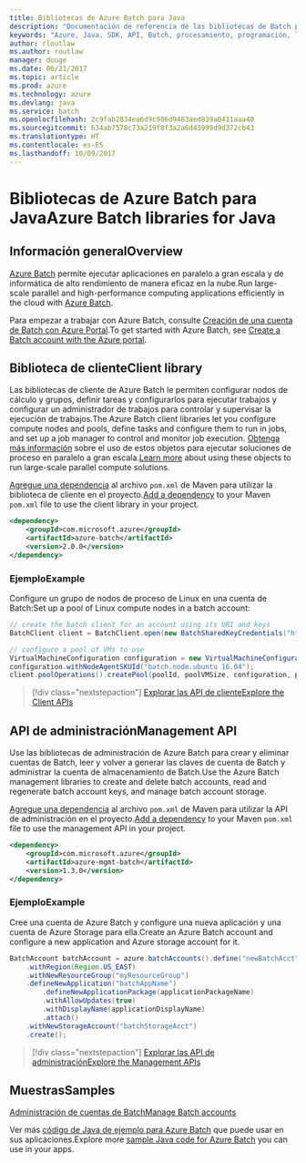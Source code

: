 ```yaml
---
title: Bibliotecas de Azure Batch para Java
description: "Documentación de referencia de las bibliotecas de Batch para Java"
keywords: "Azure, Java, SDK, API, Batch, procesamiento, programación, larga ejecución"
author: rloutlaw
ms.author: routlaw
manager: douge
ms.date: 06/21/2017
ms.topic: article
ms.prod: azure
ms.technology: azure
ms.devlang: java
ms.service: batch
ms.openlocfilehash: 2c9fab2834ea6d9c906d9483aed839a0411aaa40
ms.sourcegitcommit: 634ab7578c73a219f8f3a2a6d43999d9d372cb43
ms.translationtype: HT
ms.contentlocale: es-ES
ms.lasthandoff: 10/09/2017
---
```

# <a name="azure-batch-libraries-for-java"></a><span data-ttu-id="43d9c-104">Bibliotecas de Azure Batch para Java</span><span class="sxs-lookup"><span data-stu-id="43d9c-104">Azure Batch libraries for Java</span></span>

## <a name="overview"></a><span data-ttu-id="43d9c-105">Información general</span><span class="sxs-lookup"><span data-stu-id="43d9c-105">Overview</span></span>

<span data-ttu-id="43d9c-106">[Azure Batch](/azure/batch/batch-technical-overview) permite ejecutar aplicaciones en paralelo a gran escala y de informática de alto rendimiento de manera eficaz en la nube.</span><span class="sxs-lookup"><span data-stu-id="43d9c-106">Run large-scale parallel and high-performance computing applications efficiently in the cloud with [Azure Batch](/azure/batch/batch-technical-overview).</span></span>   

<span data-ttu-id="43d9c-107">Para empezar a trabajar con Azure Batch, consulte [Creación de una cuenta de Batch con Azure Portal](/azure/batch/batch-account-create-portal).</span><span class="sxs-lookup"><span data-stu-id="43d9c-107">To get started with Azure Batch, see [Create a Batch account with the Azure portal](/azure/batch/batch-account-create-portal).</span></span>

## <a name="client-library"></a><span data-ttu-id="43d9c-108">Biblioteca de cliente</span><span class="sxs-lookup"><span data-stu-id="43d9c-108">Client library</span></span>

<span data-ttu-id="43d9c-109">Las bibliotecas de cliente de Azure Batch le permiten configurar nodos de cálculo y grupos, definir tareas y configurarlos para ejecutar trabajos y configurar un administrador de trabajos para controlar y supervisar la ejecución de trabajos.</span><span class="sxs-lookup"><span data-stu-id="43d9c-109">The Azure Batch client libraries let you configure compute nodes and pools, define tasks and configure them to run in jobs, and set up a job manager to control and monitor job execution.</span></span> <span data-ttu-id="43d9c-110">[Obtenga más información](/azure/batch/batch-api-basics) sobre el uso de estos objetos para ejecutar soluciones de proceso en paralelo a gran escala.</span><span class="sxs-lookup"><span data-stu-id="43d9c-110">[Learn more](/azure/batch/batch-api-basics) about using these objects to run large-scale parallel compute solutions.</span></span>

<span data-ttu-id="43d9c-111">[Agregue una dependencia](https://maven.apache.org/guides/getting-started/index.html#How_do_I_use_external_dependencies) al archivo `pom.xml` de Maven para utilizar la biblioteca de cliente en el proyecto.</span><span class="sxs-lookup"><span data-stu-id="43d9c-111">[Add a dependency](https://maven.apache.org/guides/getting-started/index.html#How_do_I_use_external_dependencies) to your Maven `pom.xml` file to use the client library in your project.</span></span>

```XML
<dependency>
    <groupId>com.microsoft.azure</groupId>
    <artifactId>azure-batch</artifactId>
    <version>2.0.0</version>
</dependency>
```   

### <a name="example"></a><span data-ttu-id="43d9c-112">Ejemplo</span><span class="sxs-lookup"><span data-stu-id="43d9c-112">Example</span></span>

<span data-ttu-id="43d9c-113">Configure un grupo de nodos de proceso de Linux en una cuenta de Batch:</span><span class="sxs-lookup"><span data-stu-id="43d9c-113">Set up a pool of Linux compute nodes in a batch account:</span></span>

```java
// create the batch client for an account using its URI and keys
BatchClient client = BatchClient.open(new BatchSharedKeyCredentials("https://fabrikambatch.eastus.batch.azure.com", "fabrikambatch", batchKey));

// configure a pool of VMs to use 
VirtualMachineConfiguration configuration = new VirtualMachineConfiguration();
configuration.withNodeAgentSKUId("batch.node.ubuntu 16.04");
client.poolOperations().createPool(poolId, poolVMSize, configuration, poolVMCount);
```

> [!div class="nextstepaction"]
> [<span data-ttu-id="43d9c-114">Explorar las API de cliente</span><span class="sxs-lookup"><span data-stu-id="43d9c-114">Explore the Client APIs</span></span>](/java/api/overview/azure/batch/clientlibrary)


## <a name="management-api"></a><span data-ttu-id="43d9c-115">API de administración</span><span class="sxs-lookup"><span data-stu-id="43d9c-115">Management API</span></span>

<span data-ttu-id="43d9c-116">Use las bibliotecas de administración de Azure Batch para crear y eliminar cuentas de Batch, leer y volver a generar las claves de cuenta de Batch y administrar la cuenta de almacenamiento de Batch.</span><span class="sxs-lookup"><span data-stu-id="43d9c-116">Use the Azure Batch management libraries to create and delete batch accounts, read and regenerate batch account keys, and manage batch account storage.</span></span>

<span data-ttu-id="43d9c-117">[Agregue una dependencia](https://maven.apache.org/guides/getting-started/index.html#How_do_I_use_external_dependencies) al archivo `pom.xml` de Maven para utilizar la API de administración en el proyecto.</span><span class="sxs-lookup"><span data-stu-id="43d9c-117">[Add a dependency](https://maven.apache.org/guides/getting-started/index.html#How_do_I_use_external_dependencies) to your Maven `pom.xml` file to use the management API in your project.</span></span>

```XML
<dependency>
    <groupId>com.microsoft.azure</groupId>
    <artifactId>azure-mgmt-batch</artifactId>
    <version>1.3.0</version>
</dependency>
```

### <a name="example"></a><span data-ttu-id="43d9c-118">Ejemplo</span><span class="sxs-lookup"><span data-stu-id="43d9c-118">Example</span></span>

<span data-ttu-id="43d9c-119">Cree una cuenta de Azure Batch y configure una nueva aplicación y una cuenta de Azure Storage para ella.</span><span class="sxs-lookup"><span data-stu-id="43d9c-119">Create an Azure Batch account and configure a new application and Azure storage account for it.</span></span>

```java
BatchAccount batchAccount = azure.batchAccounts().define("newBatchAcct")
    .withRegion(Region.US_EAST)
    .withNewResourceGroup("myResourceGroup")
    .defineNewApplication("batchAppName")
        .defineNewApplicationPackage(applicationPackageName)
        .withAllowUpdates(true)
        .withDisplayName(applicationDisplayName)
        .attach()
    .withNewStorageAccount("batchStorageAcct")
    .create();
```

> [!div class="nextstepaction"]
> [<span data-ttu-id="43d9c-120">Explorar las API de administración</span><span class="sxs-lookup"><span data-stu-id="43d9c-120">Explore the Management APIs</span></span>](/java/api/overview/azure/batch/managementapi)


## <a name="samples"></a><span data-ttu-id="43d9c-121">Muestras</span><span class="sxs-lookup"><span data-stu-id="43d9c-121">Samples</span></span>

<span data-ttu-id="43d9c-122">[Administración de cuentas de Batch][1]</span><span class="sxs-lookup"><span data-stu-id="43d9c-122">[Manage Batch accounts][1]</span></span>   

<span data-ttu-id="43d9c-123">Ver más [código de Java de ejemplo para Azure Batch](https://azure.microsoft.com/resources/samples/?platform=java&term=batch) que puede usar en sus aplicaciones.</span><span class="sxs-lookup"><span data-stu-id="43d9c-123">Explore more [sample Java code for Azure Batch](https://azure.microsoft.com/resources/samples/?platform=java&term=batch) you can use in your apps.</span></span>

[1]: https://github.com/Azure-Samples/batch-java-manage-batch-accounts